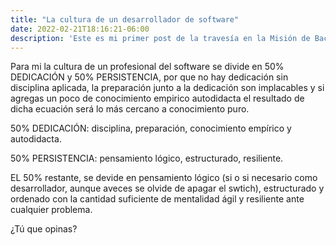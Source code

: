```yaml
---
title: "La cultura de un desarrollador de software"
date: 2022-02-21T18:16:21-06:00
description: 'Este es mi primer post de la travesía en la Misión de Backend con Node JS de Launch X.'
---
```


Para mi la cultura de un profesional del software se divide en 50% DEDICACIÓN y 50% PERSISTENCIA, por que no hay dedicación sin disciplina aplicada, la preparación junto a la dedicación son implacables y si agregas un poco de conocimiento empirico autodidacta el resultado de dicha ecuación será lo más cercano a conocimiento puro.

50% DEDICACIÓN:
disciplina, preparación, conocimiento empírico y autodidacta.

50% PERSISTENCIA:
pensamiento lógico, estructurado, resiliente.

EL 50% restante, se devide en pensamiento lógico (si o si necesario como desarrollador, aunque aveces se olvide de apagar el swtich), estructurado y ordenado con la cantidad suficiente de mentalidad ágil y resiliente ante cualquier problema.

¿Tú que opinas?
